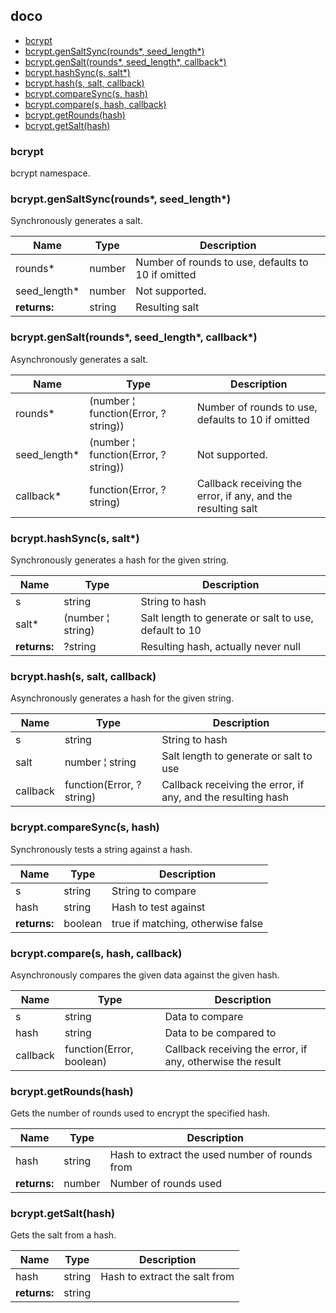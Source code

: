 ## doco

  - [bcrypt](#bcrypt)
  - [bcrypt.genSaltSync(rounds\*, seed_length\*)](#bcryptgensaltsyncroundsseed_length)
  - [bcrypt.genSalt(rounds\*, seed_length\*, callback\*)](#bcryptgensaltroundsseed_lengthcallback)
  - [bcrypt.hashSync(s, salt\*)](#bcrypthashsyncssalt)
  - [bcrypt.hash(s, salt, callback)](#bcrypthashssaltcallback)
  - [bcrypt.compareSync(s, hash)](#bcryptcomparesyncshash)
  - [bcrypt.compare(s, hash, callback)](#bcryptcompareshashcallback)
  - [bcrypt.getRounds(hash)](#bcryptgetroundshash)
  - [bcrypt.getSalt(hash)](#bcryptgetsalthash)

### bcrypt

bcrypt namespace.



### bcrypt.genSaltSync(rounds\*, seed_length\*)

Synchronously generates a salt.

| Name | Type | Description |
| ---- | ---- | ----------- |
| rounds* | number | Number of rounds to use, defaults to 10 if omitted |
| seed_length* | number | Not supported. |
| **returns:** | string | Resulting salt


### bcrypt.genSalt(rounds\*, seed_length\*, callback\*)

Asynchronously generates a salt.

| Name | Type | Description |
| ---- | ---- | ----------- |
| rounds* | (number &#166; function(Error, ?string)) | Number of rounds to use, defaults to 10 if omitted |
| seed_length* | (number &#166; function(Error, ?string)) | Not supported. |
| callback* | function(Error, ?string) | Callback receiving the error, if any, and the resulting salt |


### bcrypt.hashSync(s, salt\*)

Synchronously generates a hash for the given string.

| Name | Type | Description |
| ---- | ---- | ----------- |
| s | string | String to hash |
| salt* | (number &#166; string) | Salt length to generate or salt to use, default to 10 |
| **returns:** | ?string | Resulting hash, actually never null


### bcrypt.hash(s, salt, callback)

Asynchronously generates a hash for the given string.

| Name | Type | Description |
| ---- | ---- | ----------- |
| s | string | String to hash |
| salt | number &#166; string | Salt length to generate or salt to use |
| callback | function(Error, ?string) | Callback receiving the error, if any, and the resulting hash |


### bcrypt.compareSync(s, hash)

Synchronously tests a string against a hash.

| Name | Type | Description |
| ---- | ---- | ----------- |
| s | string | String to compare |
| hash | string | Hash to test against |
| **returns:** | boolean | true if matching, otherwise false


### bcrypt.compare(s, hash, callback)

Asynchronously compares the given data against the given hash.

| Name | Type | Description |
| ---- | ---- | ----------- |
| s | string | Data to compare |
| hash | string | Data to be compared to |
| callback | function(Error, boolean) | Callback receiving the error, if any, otherwise the result |


### bcrypt.getRounds(hash)

Gets the number of rounds used to encrypt the specified hash.

| Name | Type | Description |
| ---- | ---- | ----------- |
| hash | string | Hash to extract the used number of rounds from |
| **returns:** | number | Number of rounds used


### bcrypt.getSalt(hash)

Gets the salt from a hash.

| Name | Type | Description |
| ---- | ---- | ----------- |
| hash | string | Hash to extract the salt from |
| **returns:** | string | 

